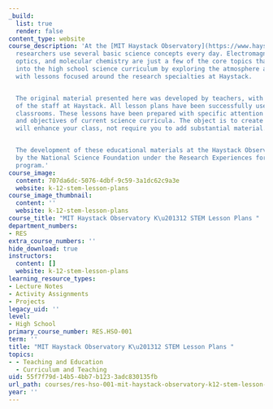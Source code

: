 ```yaml
---
_build:
  list: true
  render: false
content_type: website
course_description: 'At the [MIT Haystack Observatory](https://www.haystack.mit.edu/),
  researchers use several basic science concepts every day. Electromagnetic waves,
  optics, and molecular chemistry are just a few of the core topics that can be incorporated
  into the high school science curriculum by exploring the atmosphere and the universe
  with lessons focused around the research specialties at Haystack.


  The original material presented here was developed by teachers, with the assistance
  of the staff at Haystack. All lesson plans have been successfully used in high school
  classrooms. These lessons have been prepared with specific attention to the goals
  and objectives of current science curricula. The object is to create lessons that
  will enhance your class, not require you to add substantial material.


  The development of these educational materials at the Haystack Observatory was funded
  by the National Science Foundation under the Research Experiences for Teachers (RET)
  program.'
course_image:
  content: 707da6dc-5076-4dbf-9c59-3a1dc62c9a3e
  website: k-12-stem-lesson-plans
course_image_thumbnail:
  content: ''
  website: k-12-stem-lesson-plans
course_title: "MIT Haystack Observatory K\u201312 STEM Lesson Plans "
department_numbers:
- RES
extra_course_numbers: ''
hide_download: true
instructors:
  content: []
  website: k-12-stem-lesson-plans
learning_resource_types:
- Lecture Notes
- Activity Assignments
- Projects
legacy_uid: ''
level:
- High School
primary_course_number: RES.HSO-001
term: ''
title: "MIT Haystack Observatory K\u201312 STEM Lesson Plans "
topics:
- - Teaching and Education
  - Curriculum and Teaching
uid: 55f7f79d-14b5-4bb7-b123-3adc830135fb
url_path: courses/res-hso-001-mit-haystack-observatory-k12-stem-lesson-plans
year: ''
---
```


